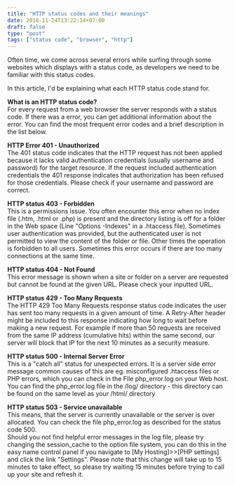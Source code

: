 ```yaml
---
title: "HTTP status codes and their meanings"
date: 2018-11-24T13:22:14+07:00
draft: false
type: "post"
tags: ["status code", "browser", "http"]
---
```



Often time, we come across several errors while surfing through some websites
which displays with a status code, as developers we need to be familiar with
this status codes.

In this article, I'd be explaining what each HTTP status code stand for.

**What is an HTTP status code?**<br> For every request from a web browser the
server responds with a status code. If there was a error, you can get additional
information about the error. You can find the most frequent error codes and a
brief description in the list below.

**HTTP Error 401 - Unauthorized**<br> The 401 status code indicates that the
HTTP request has not been applied because it lacks valid authentication
credentials (usually username and password) for the target resource. If the
request included authentication credentials the 401 response indicates that
authorization has been refused for those credentials. Please check if your
username and password are correct.

**HTTP status 403 - Forbidden**<br> This is a permissions issue. You often
encounter this error when no index file (.htm, .html or .php) is present and the
directory listing is off for a folder in the Web space (Line "Options -Indexes"
in a .htaccess file). Sometimes user authentication was provided, but the
authenticated user is not permitted to view the content of the folder or file.
Other times the operation is forbidden to all users. Sometimes this error occurs
if there are too many connections at the same time.

**HTTP status 404 - Not Found**<br> This error message is shown when a site or
folder on a server are requested but cannot be found at the given URL. Please
check your inputted URL.

**HTTP status 429 - Too Many Requests**<br> The HTTP 429 Too Many Requests
response status code indicates the user has sent too many requests in a given
amount of time. A Retry-After header might be included to this response
indicating how long to wait before making a new request. For example if more
than 50 requests are received from the same IP address (cumulative hits) within
the same second, our server will block that IP for the next 10 minutes as a
security measure.

**HTTP status 500 - Internal Server Error**<br> This is a "catch all" status for
unexpected errors. It is a server side error message common causes of this are
eg. misconfigured .htaccess files or PHP errors, which you can check in the File
php_error.log on your Web host. You can find the php_error.log file in the /log/
directory - this directory can be found on the same level as your /html/
directory

**HTTP status 503 - Service unavailable**<br> This means, that the server is
currently unavailable or the server is over allocated. You can check the file
php_error.log as described for the status code 500.<br> Should you not find
helpful error messages in the log file, please try changing the session_cache to
the option file system, you can do this in the easy name control panel if you
navigate to [My Hosting]>>[PHP settings] and click the link "Settings". Please
note that this change will take up to 15 minutes to take effect, so please try
waiting 15 minutes before trying to call up your site and refresh it.